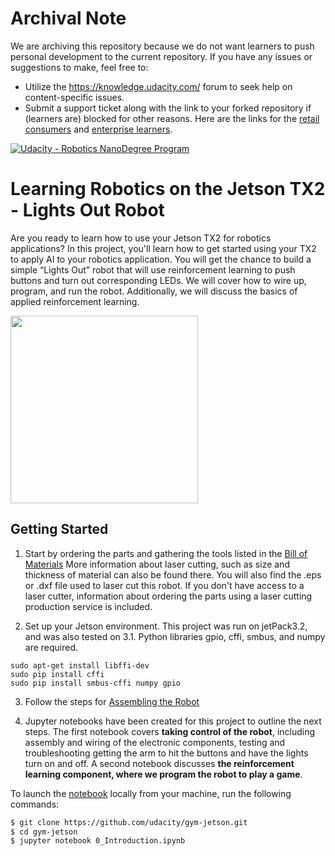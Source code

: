# Archival Note
We are archiving this repository because we do not want learners to push personal development to the current repository. If you have any issues or suggestions to make, feel free to:
- Utilize the https://knowledge.udacity.com/ forum to seek help on content-specific issues.
- Submit a support ticket along with the link to your forked repository if (learners are) blocked for other reasons. Here are the links for the [retail consumers](https://udacity.zendesk.com/hc/en-us/requests/new) and [enterprise learners](https://udacityenterprise.zendesk.com/hc/en-us/requests/new?ticket_form_id=360000279131). 

[![Udacity - Robotics NanoDegree Program](https://s3-us-west-1.amazonaws.com/udacity-robotics/Extra+Images/RoboND_flag.png)](https://www.udacity.com/robotics)
# Learning Robotics on the Jetson TX2 - Lights Out Robot

Are you ready to learn how to use your Jetson TX2 for robotics applications? In this project, you'll learn how to get started using your TX2 to apply AI to your robotics application. You will get the chance to build a simple “Lights Out” robot that will use reinforcement learning to push buttons and turn out corresponding LEDs. We will cover how to wire up, program, and run the robot. Additionally, we will discuss the basics of applied reinforcement learning.

<img src="https://github.com/udacity/gym-jetson/blob/master/images/robot-working.gif" width="300">

## Getting Started

1. Start by ordering the parts and gathering the tools listed in the [Bill of Materials](https://github.com/udacity/gym-jetson/blob/master/robot_construction/BOM.md) More information about laser cutting, such as size and thickness of material can also be found there. You will also find the .eps or .dxf file used to laser cut this robot. If you don't have access to a laser cutter, information about ordering the parts using a laser cutting production service is included.

2. Set up your Jetson environment. This project was run on jetPack3.2, and was also tested on 3.1. Python libraries gpio, cffi, smbus, and numpy are required.

```
sudo apt-get install libffi-dev
sudo pip install cffi
sudo pip install smbus-cffi numpy gpio
```

3. Follow the steps for [Assembling the Robot](https://github.com/udacity/gym-jetson/blob/master/robot_construction/assembly.md) 

4. Jupyter notebooks have been created for this project to outline the next steps. The first notebook covers **taking control of the robot**, including assembly and wiring of the electronic components, testing and troubleshooting getting the arm to hit the buttons and have the lights turn on and off. A second notebook discusses **the reinforcement learning component, where we program the robot to play a game**.

To launch the [notebook](https://github.com/udacity/gym-jetson/blob/master/0_Introduction.ipynb) locally from your machine, run the following commands:

``` bash
$ git clone https://github.com/udacity/gym-jetson.git
$ cd gym-jetson
$ jupyter notebook 0_Introduction.ipynb
```
